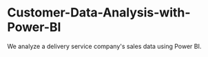 # Customer-Data-Analysis-with-Power-BI
We analyze a delivery service company's sales data using Power BI.
